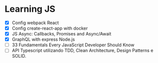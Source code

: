 # Learning JS

- [x] Config webpack React
- [x] Config create-react-app with docker
- [x] JS Async: Callbacks, Promises and Async/Await
- [x] GraphQL with express Node.js
- [ ] 33 Fundamentals Every JavaScript Developer Should Know
- [ ] API Typescript utilizando TDD, Clean Architecture, Design Patterns e SOLID.
